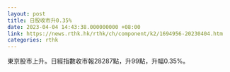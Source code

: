 ```yaml
---
layout: post
title: 日股收市升0.35%
date: 2023-04-04 14:43:38.000000000 +08:00
link: https://news.rthk.hk/rthk/ch/component/k2/1694956-20230404.htm
categories: rthk
---
```


東京股市上升。日經指數收市報28287點，升99點，升幅0.35%。
